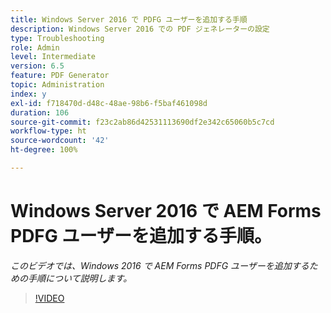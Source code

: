 ```yaml
---
title: Windows Server 2016 で PDFG ユーザーを追加する手順
description: Windows Server 2016 での PDF ジェネレーターの設定
type: Troubleshooting
role: Admin
level: Intermediate
version: 6.5
feature: PDF Generator
topic: Administration
index: y
exl-id: f718470d-d48c-48ae-98b6-f5baf461098d
duration: 106
source-git-commit: f23c2ab86d42531113690df2e342c65060b5c7cd
workflow-type: ht
source-wordcount: '42'
ht-degree: 100%

---
```


# Windows Server 2016 で AEM Forms PDFG ユーザーを追加する手順。

*このビデオでは、Windows 2016 で AEM Forms PDFG ユーザーを追加するための手順について説明します。*

>[!VIDEO](https://video.tv.adobe.com/v/335479?quality=12&learn=on)
